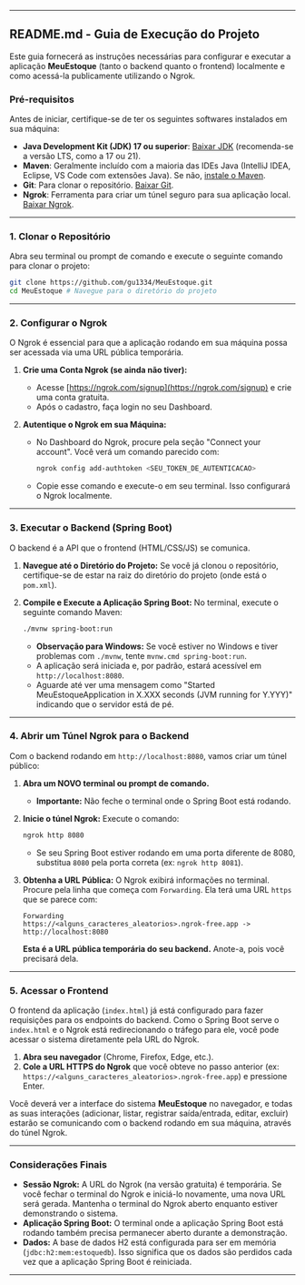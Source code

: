 -----

## README.md - Guia de Execução do Projeto

Este guia fornecerá as instruções necessárias para configurar e executar a aplicação **MeuEstoque** (tanto o backend quanto o frontend) localmente e como acessá-la publicamente utilizando o Ngrok.

### Pré-requisitos

Antes de iniciar, certifique-se de ter os seguintes softwares instalados em sua máquina:

  * **Java Development Kit (JDK) 17 ou superior**: [Baixar JDK](https://www.oracle.com/java/technologies/downloads/) (recomenda-se a versão LTS, como a 17 ou 21).
  * **Maven**: Geralmente incluído com a maioria das IDEs Java (IntelliJ IDEA, Eclipse, VS Code com extensões Java). Se não, [instale o Maven](https://maven.apache.org/download.cgi).
  * **Git**: Para clonar o repositório. [Baixar Git](https://git-scm.com/downloads).
  * **Ngrok**: Ferramenta para criar um túnel seguro para sua aplicação local. [Baixar Ngrok](https://ngrok.com/download).

-----

### 1\. Clonar o Repositório

Abra seu terminal ou prompt de comando e execute o seguinte comando para clonar o projeto:

```bash
git clone https://github.com/gu1334/MeuEstoque.git
cd MeuEstoque # Navegue para o diretório do projeto
```

-----

### 2\. Configurar o Ngrok

O Ngrok é essencial para que a aplicação rodando em sua máquina possa ser acessada via uma URL pública temporária.

1.  **Crie uma Conta Ngrok (se ainda não tiver):**

      * Acesse [https://ngrok.com/signup](https://ngrok.com/signup) e crie uma conta gratuita.
      * Após o cadastro, faça login no seu Dashboard.

2.  **Autentique o Ngrok em sua Máquina:**

      * No Dashboard do Ngrok, procure pela seção "Connect your account". Você verá um comando parecido com:
        ```bash
        ngrok config add-authtoken <SEU_TOKEN_DE_AUTENTICACAO>
        ```
      * Copie esse comando e execute-o em seu terminal. Isso configurará o Ngrok localmente.

-----

### 3\. Executar o Backend (Spring Boot)

O backend é a API que o frontend (HTML/CSS/JS) se comunica.

1.  **Navegue até o Diretório do Projeto:**
    Se você já clonou o repositório, certifique-se de estar na raiz do diretório do projeto (onde está o `pom.xml`).

2.  **Compile e Execute a Aplicação Spring Boot:**
    No terminal, execute o seguinte comando Maven:

    ```bash
    ./mvnw spring-boot:run
    ```

      * **Observação para Windows:** Se você estiver no Windows e tiver problemas com `./mvnw`, tente `mvnw.cmd spring-boot:run`.
      * A aplicação será iniciada e, por padrão, estará acessível em `http://localhost:8080`.
      * Aguarde até ver uma mensagem como "Started MeuEstoqueApplication in X.XXX seconds (JVM running for Y.YYY)" indicando que o servidor está de pé.

-----

### 4\. Abrir um Túnel Ngrok para o Backend

Com o backend rodando em `http://localhost:8080`, vamos criar um túnel público:

1.  **Abra um NOVO terminal ou prompt de comando.**

      * **Importante:** Não feche o terminal onde o Spring Boot está rodando.

2.  **Inicie o túnel Ngrok:**
    Execute o comando:

    ```bash
    ngrok http 8080
    ```

      * Se seu Spring Boot estiver rodando em uma porta diferente de 8080, substitua `8080` pela porta correta (ex: `ngrok http 8081`).

3.  **Obtenha a URL Pública:**
    O Ngrok exibirá informações no terminal. Procure pela linha que começa com `Forwarding`. Ela terá uma URL `https` que se parece com:

    ```
    Forwarding                    https://<alguns_caracteres_aleatorios>.ngrok-free.app -> http://localhost:8080
    ```

    **Esta é a URL pública temporária do seu backend.** Anote-a, pois você precisará dela.

-----

### 5\. Acessar o Frontend

O frontend da aplicação (`index.html`) já está configurado para fazer requisições para os endpoints do backend. Como o Spring Boot serve o `index.html` e o Ngrok está redirecionando o tráfego para ele, você pode acessar o sistema diretamente pela URL do Ngrok.

1.  **Abra seu navegador** (Chrome, Firefox, Edge, etc.).
2.  **Cole a URL HTTPS do Ngrok** que você obteve no passo anterior (ex: `https://<alguns_caracteres_aleatorios>.ngrok-free.app`) e pressione Enter.

Você deverá ver a interface do sistema **MeuEstoque** no navegador, e todas as suas interações (adicionar, listar, registrar saída/entrada, editar, excluir) estarão se comunicando com o backend rodando em sua máquina, através do túnel Ngrok.

-----

### Considerações Finais

  * **Sessão Ngrok:** A URL do Ngrok (na versão gratuita) é temporária. Se você fechar o terminal do Ngrok e iniciá-lo novamente, uma nova URL será gerada. Mantenha o terminal do Ngrok aberto enquanto estiver demonstrando o sistema.
  * **Aplicação Spring Boot:** O terminal onde a aplicação Spring Boot está rodando também precisa permanecer aberto durante a demonstração.
  * **Dados:** A base de dados H2 está configurada para ser em memória (`jdbc:h2:mem:estoquedb`). Isso significa que os dados são perdidos cada vez que a aplicação Spring Boot é reiniciada.

-----


